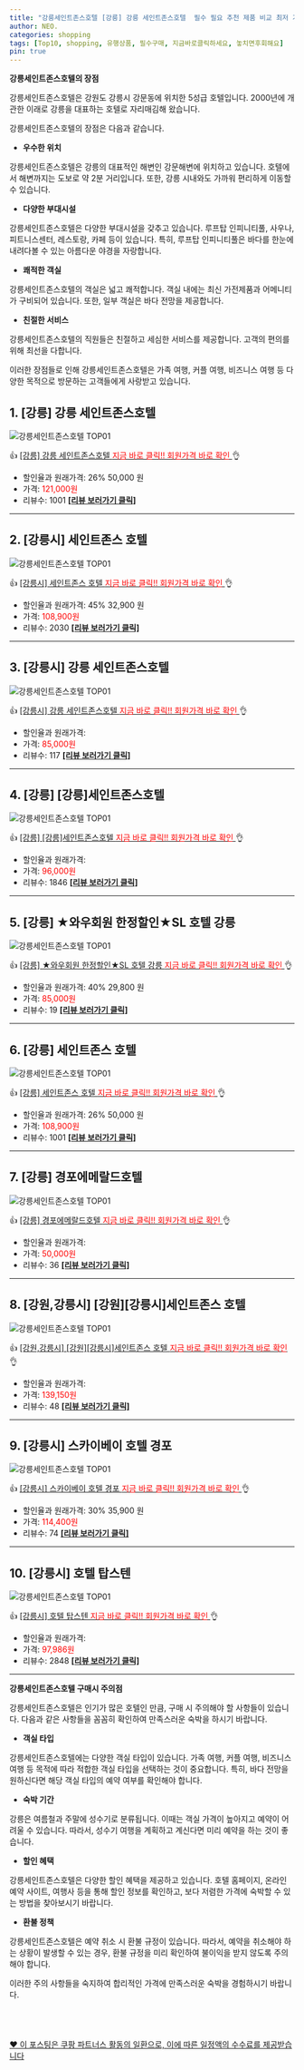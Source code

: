 ```yaml
---
title: "강릉세인트존스호텔 [강릉] 강릉 세인트존스호텔  필수 필요 추천 제품 비교 최저 가격 비교 장점 구매 후기 구매평"
author: NEO.
categories: shopping
tags: [Top10, shopping, 유행상품, 필수구매, 지금바로클릭하세요, 놓치면후회해요]
pin: true
---
```

**강릉세인트존스호텔의 장점**

강릉세인트존스호텔은 강원도 강릉시 강문동에 위치한 5성급 호텔입니다. 2000년에 개관한 이래로 강릉을 대표하는 호텔로 자리매김해 왔습니다.

강릉세인트존스호텔의 장점은 다음과 같습니다.

* **우수한 위치**

강릉세인트존스호텔은 강릉의 대표적인 해변인 강문해변에 위치하고 있습니다. 호텔에서 해변까지는 도보로 약 2분 거리입니다. 또한, 강릉 시내와도 가까워 편리하게 이동할 수 있습니다.

* **다양한 부대시설**

강릉세인트존스호텔은 다양한 부대시설을 갖추고 있습니다. 루프탑 인피니티풀, 사우나, 피트니스센터, 레스토랑, 카페 등이 있습니다. 특히, 루프탑 인피니티풀은 바다를 한눈에 내려다볼 수 있는 아름다운 야경을 자랑합니다.

* **쾌적한 객실**

강릉세인트존스호텔의 객실은 넓고 쾌적합니다. 객실 내에는 최신 가전제품과 어메니티가 구비되어 있습니다. 또한, 일부 객실은 바다 전망을 제공합니다.

* **친절한 서비스**

강릉세인트존스호텔의 직원들은 친절하고 세심한 서비스를 제공합니다. 고객의 편의를 위해 최선을 다합니다.

이러한 장점들로 인해 강릉세인트존스호텔은 가족 여행, 커플 여행, 비즈니스 여행 등 다양한 목적으로 방문하는 고객들에게 사랑받고 있습니다.

   

## 1. [강릉] 강릉 세인트존스호텔 

![강릉세인트존스호텔 TOP01](https://thumbnail9.coupangcdn.com/thumbnails/remote/490x490ex/image/travel_reactor/travelSeller/hotel/A00155910/2b508b16-2cc0-44bf-b185-cf36b3129b65.JPG)


👍 [[강릉] 강릉 세인트존스호텔  <font color=red> 지금 바로 클릭!! 회원가격 바로 확인 </font> ](https://link.coupang.com/re/AFFTDP?lptag=AF3617701&subid=GithubCoopas&pageKey=77802093&traceid=V0-153&itemId=None&vendorItemId=None) 👌 


- 할인율과 원래가격: 26%  50,000   원
- 가격: <span style='color:red'>121,000원</span>
- 리뷰수: 1001  [**[리뷰 보러가기 클릭]**](https://link.coupang.com/re/AFFTDP?lptag=AF3617701&subid=GithubCoopas&pageKey=77802093&traceid=V0-153&itemId=None&vendorItemId=None)

---


   

## 2. [강릉시] 세인트존스 호텔

![강릉세인트존스호텔 TOP01](https://thumbnail9.coupangcdn.com/thumbnails/remote/490x490ex/image/travel_reactor/travelConnect/hotel/C00242129/51054f65-4606-42d2-b610-cc0675118d59.jpg)


👍 [[강릉시] 세인트존스 호텔 <font color=red> 지금 바로 클릭!! 회원가격 바로 확인 </font> ](https://link.coupang.com/re/AFFTDP?lptag=AF3617701&subid=GithubCoopas&pageKey=10000000027006&traceid=V0-153&itemId=None&vendorItemId=None) 👌 


- 할인율과 원래가격: 45%  32,900   원
- 가격: <span style='color:red'>108,900원</span>
- 리뷰수: 2030  [**[리뷰 보러가기 클릭]**](https://link.coupang.com/re/AFFTDP?lptag=AF3617701&subid=GithubCoopas&pageKey=10000000027006&traceid=V0-153&itemId=None&vendorItemId=None)

---


   

## 3. [강릉시] 강릉 세인트존스호텔

![강릉세인트존스호텔 TOP01](https://thumbnail8.coupangcdn.com/thumbnails/remote/490x490ex/image/travel_reactor/travelConnect/hotel/A00935655/1e3d20ae-9152-46d7-a5a3-273e14b24302.jpg)


👍 [[강릉시] 강릉 세인트존스호텔 <font color=red> 지금 바로 클릭!! 회원가격 바로 확인 </font> ](https://link.coupang.com/re/AFFTDP?lptag=AF3617701&subid=GithubCoopas&pageKey=10000002654392&traceid=V0-153&itemId=None&vendorItemId=None) 👌 


- 할인율과 원래가격: 
- 가격: <span style='color:red'>85,000원</span>
- 리뷰수: 117  [**[리뷰 보러가기 클릭]**](https://link.coupang.com/re/AFFTDP?lptag=AF3617701&subid=GithubCoopas&pageKey=10000002654392&traceid=V0-153&itemId=None&vendorItemId=None)

---


   

## 4. [강릉] [강릉]세인트존스호텔 

![강릉세인트존스호텔 TOP01](https://thumbnail7.coupangcdn.com/thumbnails/remote/490x490ex/image/travel_reactor/travelSeller/hotel/A00007086/240ed1d3-4811-4c83-9b67-fc88cf974341.jpg)


👍 [[강릉] [강릉]세인트존스호텔  <font color=red> 지금 바로 클릭!! 회원가격 바로 확인 </font> ](https://link.coupang.com/re/AFFTDP?lptag=AF3617701&subid=GithubCoopas&pageKey=10000000570032&traceid=V0-153&itemId=None&vendorItemId=None) 👌 


- 할인율과 원래가격: 
- 가격: <span style='color:red'>96,000원</span>
- 리뷰수: 1846  [**[리뷰 보러가기 클릭]**](https://link.coupang.com/re/AFFTDP?lptag=AF3617701&subid=GithubCoopas&pageKey=10000000570032&traceid=V0-153&itemId=None&vendorItemId=None)

---


   

## 5. [강릉] ★와우회원 한정할인★SL 호텔 강릉

![강릉세인트존스호텔 TOP01](https://thumbnail8.coupangcdn.com/thumbnails/remote/490x490ex/image/travel_reactor/travelSeller/hotel/A00581546/f7b4c437-6110-4a1b-98f3-5352567a79b6.jpg)


👍 [[강릉] ★와우회원 한정할인★SL 호텔 강릉 <font color=red> 지금 바로 클릭!! 회원가격 바로 확인 </font> ](https://link.coupang.com/re/AFFTDP?lptag=AF3617701&subid=GithubCoopas&pageKey=10000000634463&traceid=V0-153&itemId=None&vendorItemId=None) 👌 


- 할인율과 원래가격: 40%  29,800   원
- 가격: <span style='color:red'>85,000원</span>
- 리뷰수: 19  [**[리뷰 보러가기 클릭]**](https://link.coupang.com/re/AFFTDP?lptag=AF3617701&subid=GithubCoopas&pageKey=10000000634463&traceid=V0-153&itemId=None&vendorItemId=None)

---


   

## 6. [강릉] 세인트존스 호텔

![강릉세인트존스호텔 TOP01](https://thumbnail6.coupangcdn.com/thumbnails/remote/490x490ex/image/travel_reactor/travelConnect/hotel/C00924717/353fb507-b640-4ec1-a81a-cffb81eff9b2.jpg)


👍 [[강릉] 세인트존스 호텔 <font color=red> 지금 바로 클릭!! 회원가격 바로 확인 </font> ](https://link.coupang.com/re/AFFTDP?lptag=AF3617701&subid=GithubCoopas&pageKey=10000002085842&traceid=V0-153&itemId=None&vendorItemId=None) 👌 


- 할인율과 원래가격: 26%  50,000   원
- 가격: <span style='color:red'>108,900원</span>
- 리뷰수: 1001  [**[리뷰 보러가기 클릭]**](https://link.coupang.com/re/AFFTDP?lptag=AF3617701&subid=GithubCoopas&pageKey=10000002085842&traceid=V0-153&itemId=None&vendorItemId=None)

---


   

## 7. [강릉] 경포에메랄드호텔

![강릉세인트존스호텔 TOP01](https://thumbnail6.coupangcdn.com/thumbnails/remote/490x490ex/image/travel_reactor/travelSeller/hotel/A00835217/26d6474b-59f3-4840-897f-75b30b6d60d6.jpg)


👍 [[강릉] 경포에메랄드호텔 <font color=red> 지금 바로 클릭!! 회원가격 바로 확인 </font> ](https://link.coupang.com/re/AFFTDP?lptag=AF3617701&subid=GithubCoopas&pageKey=10000000921522&traceid=V0-153&itemId=None&vendorItemId=None) 👌 


- 할인율과 원래가격: 
- 가격: <span style='color:red'>50,000원</span>
- 리뷰수: 36  [**[리뷰 보러가기 클릭]**](https://link.coupang.com/re/AFFTDP?lptag=AF3617701&subid=GithubCoopas&pageKey=10000000921522&traceid=V0-153&itemId=None&vendorItemId=None)

---


   

## 8. [강원,강릉시] [강원][강릉시]세인트존스 호텔

![강릉세인트존스호텔 TOP01](https://thumbnail8.coupangcdn.com/thumbnails/remote/490x490ex/image/travel_reactor/travelConnect/hotel/A00246702/f00cfdbe-1145-4157-82fd-0493b9095b54.jpg)


👍 [[강원,강릉시] [강원][강릉시]세인트존스 호텔 <font color=red> 지금 바로 클릭!! 회원가격 바로 확인 </font> ](https://link.coupang.com/re/AFFTDP?lptag=AF3617701&subid=GithubCoopas&pageKey=10000002602069&traceid=V0-153&itemId=None&vendorItemId=None) 👌 


- 할인율과 원래가격: 
- 가격: <span style='color:red'>139,150원</span>
- 리뷰수: 48  [**[리뷰 보러가기 클릭]**](https://link.coupang.com/re/AFFTDP?lptag=AF3617701&subid=GithubCoopas&pageKey=10000002602069&traceid=V0-153&itemId=None&vendorItemId=None)

---


   

## 9. [강릉시] 스카이베이 호텔 경포

![강릉세인트존스호텔 TOP01](https://thumbnail7.coupangcdn.com/thumbnails/remote/490x490ex/image/travel_reactor/travelConnect/hotel/C00242129/fc31078d-f028-4d5f-bde8-93eb355bbaf9.jpg)


👍 [[강릉시] 스카이베이 호텔 경포 <font color=red> 지금 바로 클릭!! 회원가격 바로 확인 </font> ](https://link.coupang.com/re/AFFTDP?lptag=AF3617701&subid=GithubCoopas&pageKey=10000000025769&traceid=V0-153&itemId=None&vendorItemId=None) 👌 


- 할인율과 원래가격: 30%  35,900   원
- 가격: <span style='color:red'>114,400원</span>
- 리뷰수: 74  [**[리뷰 보러가기 클릭]**](https://link.coupang.com/re/AFFTDP?lptag=AF3617701&subid=GithubCoopas&pageKey=10000000025769&traceid=V0-153&itemId=None&vendorItemId=None)

---


   

## 10. [강릉시] 호텔 탑스텐

![강릉세인트존스호텔 TOP01](https://thumbnail9.coupangcdn.com/thumbnails/remote/490x490ex/image/travel_reactor/travelConnect/hotel/C00242129/99fc4735-a964-4d2f-a028-3a828a76acde.jpg)


👍 [[강릉시] 호텔 탑스텐 <font color=red> 지금 바로 클릭!! 회원가격 바로 확인 </font> ](https://link.coupang.com/re/AFFTDP?lptag=AF3617701&subid=GithubCoopas&pageKey=10000000024229&traceid=V0-153&itemId=None&vendorItemId=None) 👌 


- 할인율과 원래가격: 
- 가격: <span style='color:red'>97,986원</span>
- 리뷰수: 2848  [**[리뷰 보러가기 클릭]**](https://link.coupang.com/re/AFFTDP?lptag=AF3617701&subid=GithubCoopas&pageKey=10000000024229&traceid=V0-153&itemId=None&vendorItemId=None)

---
**강릉세인트존스호텔 구매시 주의점**

강릉세인트존스호텔은 인기가 많은 호텔인 만큼, 구매 시 주의해야 할 사항들이 있습니다. 다음과 같은 사항들을 꼼꼼히 확인하여 만족스러운 숙박을 하시기 바랍니다.

* **객실 타입**

강릉세인트존스호텔에는 다양한 객실 타입이 있습니다. 가족 여행, 커플 여행, 비즈니스 여행 등 목적에 따라 적합한 객실 타입을 선택하는 것이 중요합니다. 특히, 바다 전망을 원하신다면 해당 객실 타입의 예약 여부를 확인해야 합니다.

* **숙박 기간**

강릉은 여름철과 주말에 성수기로 분류됩니다. 이때는 객실 가격이 높아지고 예약이 어려울 수 있습니다. 따라서, 성수기 여행을 계획하고 계신다면 미리 예약을 하는 것이 좋습니다.

* **할인 혜택**

강릉세인트존스호텔은 다양한 할인 혜택을 제공하고 있습니다. 호텔 홈페이지, 온라인 예약 사이트, 여행사 등을 통해 할인 정보를 확인하고, 보다 저렴한 가격에 숙박할 수 있는 방법을 찾아보시기 바랍니다.

* **환불 정책**

강릉세인트존스호텔은 예약 취소 시 환불 규정이 있습니다. 따라서, 예약을 취소해야 하는 상황이 발생할 수 있는 경우, 환불 규정을 미리 확인하여 불이익을 받지 않도록 주의해야 합니다.

이러한 주의 사항들을 숙지하여 합리적인 가격에 만족스러운 숙박을 경험하시기 바랍니다.<br><br><br><br><br> [ ❤  이 포스팅은 쿠팡 파트너스 활동의 일환으로, 이에 따른 일정액의 수수료를 제공받습니다](https://link.coupang.com/a/bcEFyh)